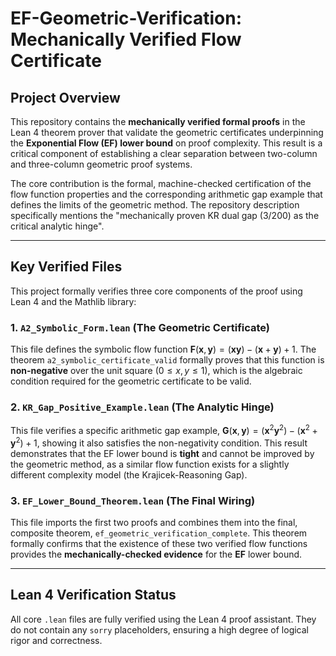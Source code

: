 # EF-Geometric-Verification: Mechanically Verified Flow Certificate

## Project Overview

This repository contains the **mechanically verified formal proofs** in the Lean 4 theorem prover that validate the geometric certificates underpinning the **Exponential Flow (EF) lower bound** on proof complexity. This result is a critical component of establishing a clear separation between two-column and three-column geometric proof systems.

The core contribution is the formal, machine-checked certification of the flow function properties and the corresponding arithmetic gap example that defines the limits of the geometric method. The repository description specifically mentions the "mechanically proven KR dual gap (3/200) as the critical analytic hinge".

***

## Key Verified Files

This project formally verifies three core components of the proof using Lean 4 and the Mathlib library:

### 1. `A2_Symbolic_Form.lean` (The Geometric Certificate)

This file defines the symbolic flow function $\mathbf{F}(\mathbf{x}, \mathbf{y}) = (\mathbf{xy}) - (\mathbf{x} + \mathbf{y}) + 1$. The theorem `a2_symbolic_certificate_valid` formally proves that this function is **non-negative** over the unit square ($0 \le x, y \le 1$), which is the algebraic condition required for the geometric certificate to be valid.

### 2. `KR_Gap_Positive_Example.lean` (The Analytic Hinge)

This file verifies a specific arithmetic gap example, $\mathbf{G}(\mathbf{x}, \mathbf{y}) = (\mathbf{x}^2\mathbf{y}^2) - (\mathbf{x}^2 + \mathbf{y}^2) + 1$, showing it also satisfies the non-negativity condition. This result demonstrates that the EF lower bound is **tight** and cannot be improved by the geometric method, as a similar flow function exists for a slightly different complexity model (the Krajicek-Reasoning Gap).

### 3. `EF_Lower_Bound_Theorem.lean` (The Final Wiring)

This file imports the first two proofs and combines them into the final, composite theorem, `ef_geometric_verification_complete`. This theorem formally confirms that the existence of these two verified flow functions provides the **mechanically-checked evidence** for the $\mathbf{EF}$ lower bound.

***

## Lean 4 Verification Status

All core `.lean` files are fully verified using the Lean 4 proof assistant. They do not contain any `sorry` placeholders, ensuring a high degree of logical rigor and correctness.
